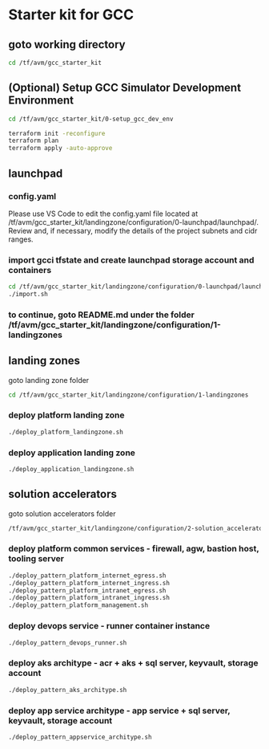 # Starter kit for GCC

## goto working directory
```bash
cd /tf/avm/gcc_starter_kit
```

## (Optional) Setup GCC Simulator Development Environment
```bash
cd /tf/avm/gcc_starter_kit/0-setup_gcc_dev_env

terraform init -reconfigure
terraform plan
terraform apply -auto-approve
```

## launchpad

### config.yaml

Please use VS Code to edit the config.yaml file located at /tf/avm/gcc_starter_kit/landingzone/configuration/0-launchpad/launchpad/. 
Review and, if necessary, modify the details of the project subnets and cidr ranges.


### import gcci tfstate and create launchpad storage account and containers
```bash
cd /tf/avm/gcc_starter_kit/landingzone/configuration/0-launchpad/launchpad
./import.sh
```


### to continue, goto README.md under the folder /tf/avm/gcc_starter_kit/landingzone/configuration/1-landingzones

## landing zones
goto landing zone folder
```bash
cd /tf/avm/gcc_starter_kit/landingzone/configuration/1-landingzones
```

### deploy platform landing zone
```bash
./deploy_platform_landingzone.sh
```

### deploy application landing zone
```bash
./deploy_application_landingzone.sh
```

## solution accelerators
goto solution accelerators folder
```bash
/tf/avm/gcc_starter_kit/landingzone/configuration/2-solution_accelerators
```


### deploy platform common services - firewall, agw, bastion host, tooling server
```bash
./deploy_pattern_platform_internet_egress.sh
./deploy_pattern_platform_internet_ingress.sh
./deploy_pattern_platform_intranet_egress.sh
./deploy_pattern_platform_intranet_ingress.sh
./deploy_pattern_platform_management.sh
```
### deploy devops service - runner container instance
```bash
./deploy_pattern_devops_runner.sh
```
### deploy aks architype - acr + aks + sql server, keyvault, storage account
```bash
./deploy_pattern_aks_architype.sh
```
### deploy app service architype - app service + sql server, keyvault, storage account
```bash
./deploy_pattern_appservice_architype.sh
```
